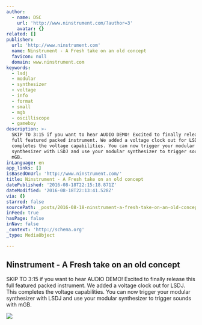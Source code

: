 ```yaml
---
author:
  - name: DSC
    url: 'http://www.ninstrument.com/?author=3'
    avatar: {}
related: []
publisher:
  url: 'http://www.ninstrument.com'
  name: Ninstrument - A Fresh take on an old concept
  favicon: null
  domain: www.ninstrument.com
keywords:
  - lsdj
  - modular
  - synthesizer
  - voltage
  - info
  - format
  - small
  - mgb
  - oscilliscope
  - gameboy
description: >-
  SKIP TO 3:15 if you want to hear AUDIO DEMO! Excited to finally release this
  full featured packed instrument. We added a voltage clock out for LSDJ. This
  completes the voltage capabilities. You can now trigger your modular
  synthesizer with LSDJ and use your modular synthesizer to trigger sounds with
  mGB.
inLanguage: en
app_links: []
isBasedOnUrl: 'http://www.ninstrument.com/'
title: Ninstrument - A Fresh take on an old concept
datePublished: '2016-08-18T22:15:18.871Z'
dateModified: '2016-08-18T22:13:41.528Z'
via: {}
starred: false
sourcePath: _posts/2016-08-18-ninstrument-a-fresh-take-on-an-old-concept.md
inFeed: true
hasPage: false
inNav: false
_context: 'http://schema.org'
_type: MediaObject

---
```

<article style=""><h1>Ninstrument - A Fresh take on an old concept</h1><p>SKIP TO 3:15 if you want to hear AUDIO DEMO! Excited to finally release this full featured packed instrument. We added a voltage clock out for LSDJ. This completes the voltage capabilities. You can now trigger your modular synthesizer with LSDJ and use your modular synthesizer to trigger sounds with mGB.</p><img src="http://www.ninstrument.com/wp-content/uploads/2016/07/SYNTHBOY-Special-Edition.jpg" /></article>